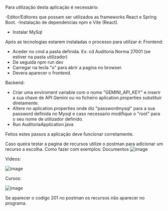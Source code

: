 Para utilização desta aplicação é necessário:

-Editor/Editores que possam ser utilizados as frameworks React e Spring Boot.
-Instalação de dependencias npm e Vite (React).
- Instalar MySql

Após as tecnologias estarem instaladas o processo para utilizar é:
Frontend:
- Aceder no cmd a pasta definida. Ex: cd Auditoria Norma 27001 (se estiver na pasta utilizador)
- De seguida npm run dev
- Carregar na tecla "o" para abrir a pagina no browser.
- Devera aparecer o frontend.

Backend:
- Criar uma enviroment variable com o nome "GEMINI_API_KEY" e inserir a sua chave de API Gemini ou no ficheiro aplication.properties substituir diretamente.
- Altere no aplication.properties onde diz "passwordmysql" para a sua password definida no Mysql e caso necessario modifique o "root" para o seu nome de utilizador definido.
- Run AuditoriaApplication.java

Feitos estes passos a aplicação deve funcionar corretamente.

Caso queira testar a pagina de recursos utilize o postman para adicionar um recurso a escolha.
Como fazer com exemplos:
Documentos
![image](https://github.com/user-attachments/assets/a07b0244-c1ad-4f1e-99ca-0a3b30d5ed07)

Videos:

![image](https://github.com/user-attachments/assets/feda919f-021b-4f3f-b6ed-d9269ae412e4)

Cursos:

![image](https://github.com/user-attachments/assets/6971f4cf-64b9-4494-8ea7-a5670b92b999)

Se aparecer o codigo 201 no postman os recursos irão aparecer no programa.
